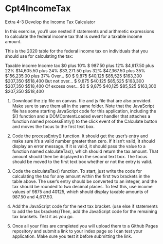 # Cpt4IncomeTax

Extra 4-3 Develop the Income Tax Calculator

In this exercise, you’ll use nested if statements and arithmetic expressions to calculate the federal income tax that is owed for a taxable income amount.

This is the 2020 table for the federal income tax on individuals that you should use for calculating the tax:

Taxable income
Income tax
$0 plus 10%
$ 987.50 plus 12% $4,617.50 plus 22% $14,605.50 plus 24% $33,271.50 plus 32% $47,367.50 plus 35% $156,235.00 plus 37%
Over...
$0 $ 9,875 $40,125 $85,525 $163,300 $207,350 $518,400
But not over...
$ 9,875 $40,125 $85,525
$163,300 $207,350 $518,400
Of excess over...
$0 $ 9,875 $40,125 $85,525 $163,300 $207,350 $518,400

1. Download the zip file on canvas.
file and js file that are also provided. Make sure to save them all in the same folder.
Note that the JavaScript file has some starting JavaScript code for this application, including the $() function and a DOMContentLoaded event handler that attaches a function named processEntry() to the click event of the Calculate button and moves the focus to the first text box.

2. Code the processEntry() function. It should get the user’s entry and make sure it’s a valid number greater than zero. If it isn’t valid, it should display an error message. If it is valid, it should pass the value to a function named calculateTax(), which should return the tax amount. That amount should then be displayed in the second text box. The focus should be moved to the first text box whether or not the entry is valid.

3. Code the calculateTax() function. To start, just write the code for calculating the tax for any amount within the first two brackets in the table above. The user’s entry should be converted to an integer, and the tax should be rounded to two decimal places. To test this, use income values of 9875 and 40125, which should display taxable amounts of 987.50 and 4,617.50.

4. Add the JavaScript code for the next tax bracket. (use else if statements to add the tax brackets)Then, add the JavaScript code for the remaining tax brackets. Test it as you go.

5. Once all your files are completed you will upload them to a Github Pages repository and submit a link to your index page so I can test your application. Make sure you test it before submitting the link.
